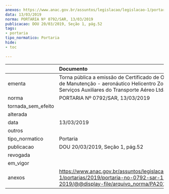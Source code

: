 ```yaml
---
anexos: https://www.anac.gov.br/assuntos/legislacao/legislacao-1/portarias/2019/portaria-no-0792-sar-13-03-2019/@@display-file/arquivo_norma/PA2019-0792.pdf
data: 13/03/2019
norma: PORTARIA Nº 0792/SAR, 13/03/2019
publicacao: DOU 20/03/2019, Seção 1, pág.52
tags:
- portaria
tipo_normatico: Portaria
hide: 
- toc 
 
---
```


|                    | Documento                                                                                                                                                 |
|:-------------------|:----------------------------------------------------------------------------------------------------------------------------------------------------------|
| ementa             | Torna pública a emissão de Certificado de Organização de Manutenção - aeronáutico Helicentro Zona Sul (FLK Serviços Auxiliares do Transporte Aéreo Ltda). |
| norma              | PORTARIA Nº 0792/SAR, 13/03/2019                                                                                                                          |
| tornada_sem_efeito |                                                                                                                                                           |
| alterada           |                                                                                                                                                           |
| data               | 13/03/2019                                                                                                                                                |
| outros             |                                                                                                                                                           |
| tipo_normatico     | Portaria                                                                                                                                                  |
| publicacao         | DOU 20/03/2019, Seção 1, pág.52                                                                                                                           |
| revogada           |                                                                                                                                                           |
| em_vigor           |                                                                                                                                                           |
| anexos             | https://www.anac.gov.br/assuntos/legislacao/legislacao-1/portarias/2019/portaria-no-0792-sar-13-03-2019/@@display-file/arquivo_norma/PA2019-0792.pdf      |